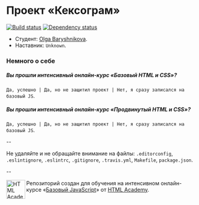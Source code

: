 # Проект «Кексограм»

[![Build status][travis-image]][travis-url]
[![Dependency status][dependency-image]][dependency-url]

* Студент: [Olga Baryshnikova](https://htmlacademy.ru/profile/id121563).
* Наставник: `Unknown`.

### Немного о себе

##### Вы прошли интенсивный онлайн-курс «Базовый HTML и CSS»?
`Да, успешно | Да, но не защитил проект | Нет, я сразу записался на базовый JS`.

##### Вы прошли интенсивный онлайн-курс «Продвинутый HTML и CSS»?
`Да, успешно | Да, но не защитил проект | Нет, я сразу записался на базовый JS`.

--

Не удаляйте и не обращайте внимание на файлы: `.editorconfig`, `.eslintignore`, `.eslintrc`, `.gitignore`, `.travis.yml`, `Makefile`, `package.json`.

--

<a href="https://htmlacademy.ru/js_intensive"><img align="left" width="50" height="50" title="HTML Academy" src="https://htmlacademy.ru/static/img/logo-github-javascript.svg"></a>

Репозиторий создан для обучения на интенсивном онлайн-курсе «[Базовый JavaScript](https://htmlacademy.ru/js_intensive)» от [HTML Academy](https://htmlacademy.ru).

[travis-image]: https://travis-ci.org/js-htmlacademy/121563-keksogram.svg?branch=master
[travis-url]: https://travis-ci.org/js-htmlacademy/121563-keksogram
[dependency-image]: https://david-dm.org/js-htmlacademy/121563-keksogram.svg?style=flat-square
[dependency-url]: https://david-dm.org/js-htmlacademy/121563-keksogram
